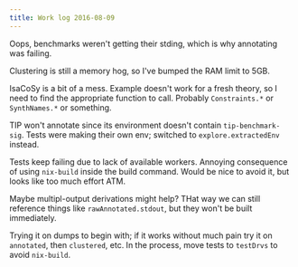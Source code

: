 ```yaml
---
title: Work log 2016-08-09
---
```


Oops, benchmarks weren't getting their stding, which is why annotating was failing.

Clustering is still a memory hog, so I've bumped the RAM limit to 5GB.

IsaCoSy is a bit of a mess. Example doesn't work for a fresh theory, so I need to find the appropriate function to call. Probably `Constraints.*` or `SynthNames.*` or something.

TIP won't annotate since its environment doesn't contain `tip-benchmark-sig`. Tests were making their own env; switched to `explore.extractedEnv` instead.

Tests keep failing due to lack of available workers. Annoying consequence of using `nix-build` inside the build command. Would be nice to avoid it, but looks like too much effort ATM.

Maybe multipl-output derivations might help? THat way we can still reference things like `rawAnnotated.stdout`, but they won't be built immediately.

Trying it on dumps to begin with; if it works without much pain try it on `annotated`, then `clustered`, etc. In the process, move tests to `testDrvs` to avoid `nix-build`.
